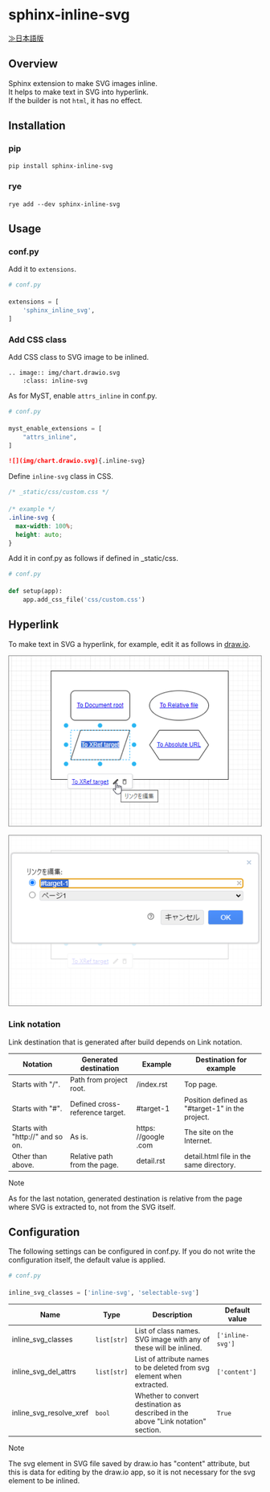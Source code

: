 # sphinx-inline-svg

[≫日本語版](https://github.com/satamame/sphinx-inline-svg/blob/main/README_ja.md)

## Overview

Sphinx extension to make SVG images inline.  
It helps to make text in SVG into hyperlink.  
If the builder is not `html`, it has no effect.

## Installation

### pip

```
pip install sphinx-inline-svg
```

### rye

```
rye add --dev sphinx-inline-svg
```

## Usage

### conf.py

Add it to `extensions`.

```python
# conf.py

extensions = [
    'sphinx_inline_svg',
]
```

### Add CSS class

Add CSS class to SVG image to be inlined.

```
.. image:: img/chart.drawio.svg
    :class: inline-svg
```

As for MyST, enable `attrs_inline` in conf.py.

```python
# conf.py

myst_enable_extensions = [
    "attrs_inline",
]
```

```markdown
![](img/chart.drawio.svg){.inline-svg}
```

Define `inline-svg` class in CSS.

```css
/* _static/css/custom.css */

/* example */
.inline-svg {
  max-width: 100%;
  height: auto;
}
```

Add it in conf.py as follows if defined in _static/css.

```python
# conf.py

def setup(app):
    app.add_css_file('css/custom.css')
```

## Hyperlink

To make text in SVG a hyperlink, for example, edit it as follows in [draw.io](https://app.diagrams.net).

![drawio_edit_link.png](https://raw.githubusercontent.com/satamame/sphinx-inline-svg/main/img/drawio_edit_link.png)

![drawio_link_dialog.png](https://raw.githubusercontent.com/satamame/sphinx-inline-svg/main/img/drawio_link_dialog.png)

### Link notation

Link destination that is generated after build depends on Link notation.

|Notation|Generated destination|Example|Destination for example|
|-|-|-|-|
|Starts with "/".|Path from project root.|/index.rst|Top page.|
|Starts with "#".|Defined cross-reference target.|#target-1|Position defined as "#target-1" in the project.|
|Starts with "http://" and so on.|As is.|https:&#8203;//google&#8203;.com|The site on the Internet.|
|Other than above.|Relative path from the page.|detail.rst|detail.html file in the same directory.|

> [!NOTE]
> As for the last notation, generated destination is relative from the page where SVG is extracted to, not from the SVG itself.

## Configuration

The following settings can be configured in conf.py. If you do not write the configuration itself, the default value is applied.

```python
# conf.py

inline_svg_classes = ['inline-svg', 'selectable-svg']
```

|Name|Type|Description|Default value|
|-|-|-|-|
|inline_svg_classes|`list[str]`|List of class names. SVG image with any of these will be inlined.|`['inline-svg']`|
|inline_svg_del_attrs|`list[str]`|List of attribute names to be deleted from svg element when extracted.|`['content']`|
|inline_svg_resolve_xref|`bool`|Whether to convert destination as described in the above "Link notation" section.|`True`|

> [!NOTE]
> The svg element in SVG file saved by draw.io has "content" attribute, but this is data for editing by the draw.io app, so it is not necessary for the svg element to be inlined.
